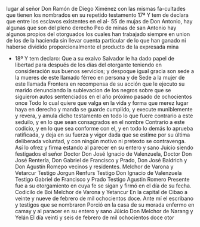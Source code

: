 lugar al señor Don Ramón de Diego Ximénez con las mismas fa-cultades que tienen los nombrados en su repetido testamento 17ª Y tem de declara que entre los esclavos existentes en el al- 55 de mujas de Don Antonio, hay algunas que son del pleno derecho
Peo de minas de san Antonio hay algunos propios del otorguados los cuales han trabajado siempre en union de los de la hacienda sin llevar cuenta particular de lo que han ganado ni haberse dividido proporcionalmente el producto de la expresada mina
* 18º Y tem declaro: Que a su exalvo Salvador le ha dado papel de libertad para después de los días del otorgante teniendo en consideración sus buenos servicios; y despoque igual gracia son sede a la mueres de este llamado férreo en persona y de
Sede a la mujer de este llamada Frontera en recompensa de su acción que le ejecuto su marido denunciando la sublevacion de los negros sobre que se siguieron autos sentenciados en el año próximo pasado de ochocientos once
Todo lo cual quiere que valga en la vida y forma que merez lugar haya en derecho y manda se guarde cumplido, y execute muniblemente y revera, y amula dicho testamento en todo lo que fuere contrario a este seduilo, y en lo que sean consagrados en el nombre
Contrario a este codicio, y en lo que sea conforme con el, y en todo lo demás lo aprueba ratificada, y deja en su fuerza y vigor dada que se estime por su última deliberada voluntad, y con ningún motivo ni pretexto se contravenga. Así lo ofrez y firma estando al
parecer en su entero y sano Juicio siendo festigados el señor
Doctor Don José Ignacio de Valenzuela, Doctor Don José
Rentería, Don Gabriel de Francisco y Prado, Don José
Baldrich y Don Agustín Romepo vecinos y residentes.
Melchor de Varona y Vetarcur
Testigo Jorgun Renfurs
Testigo Don Ignacio de Valenzuela
Testigo Gabriel de Francisco y Prado
Testigo Agustin Romero
Presente fue a su otorgamiento en cuya fe se sigan y firmó en el día de su fecha.
Codicilo de Boi Melchor de Varona y Yetancur
En la capital de Cibao a veinte y nueve de febrero de mil ochocientos doce. Ante mí el escribano y testigos que se nombraron Porció en la casa de su morada enfermo en camay y al paracer en su entero y sano Júicio Don Melchor de Narang y Yelán
El día veinti y seis de febrero de mil ochocientos doce otor